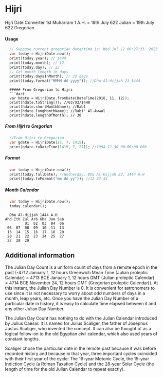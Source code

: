 # Hijri

Hijri Date Converter
1st Muharram 1 A.H. = 16th July 622 Julian = 19th July 622 Gregorian

#### Usage

```dart
  // Suppose current gregorian data/time is: Wed Jul 12 00:27:33  2023
  var today = HijriDate.now();
  print(today.year); // 1444
  print(today.month); // 12
  print(today.day); // 23
  // Get month length in days
  print(today.daysInMonth); // 29 days
  print(today.format("MMMM dd yyyy")); //Dhu Al-Hijjah 23 1444
```

````
  ##### From Gregorian to Hijri
  ```dart
  var hdate = HijriDate.fromDate(DateTime(2018, 11, 12));
  print(hdate.toString()); //03/03/1440
  print(hdate.shortMonthName); //Rab1
  print(hdate.longMonthName); //Rabi' Al-Awwal
  print(hdate.lengthOfMonth); // 30
````

##### From Hijri to Gregorian

```dart
  //From Hijri to Gregorian
  var gdate = HijriDate(27, 7, 1415);
  print(gdate.toDateTime(1415, 7, 27)); //1994-12-30 00:00:00.000
```

##### Format

```dart
  var today = HijriDate.now();
  print(today.fullDate); //Wednesday, Dhu Al-Hijjah 23, 1444 A.H
  print(today.toFormat("mm dd yy")); //12 23 44
```

##### Month Calendar

```dart
  var today = HijriDate.now();
  today.calendar();
```

```
  Dhu Al-Hijjah 1444 A.H
Ahd Ith Zul Arb Kha Jum Sab
         01  02  03  04  06
 06  07  08  09  10  11  13
 13  14  15  16  17  18  20
 20  21  22  23  24  25  27
 27  28  29
```

## Additional information

The Julian Day Count is a uniform count of days from a remote epoch in the past (-4712 January 1, 12 hours Greenwich Mean Time (Julian proleptic Calendar) = 4713 BCE January 1, 12 hours GMT (Julian proleptic Calendar) = 4714 BCE November 24, 12 hours GMT (Gregorian proleptic Calendar)). At this instant, the Julian Day Number is 0. It is convenient for astronomers to use since it is not necessary to worry about odd numbers of days in a month, leap years, etc. Once you have the Julian Day Number of a particular date in history, it is easy to calculate time elapsed between it and any other Julian Day Number.

The Julian Day Count has nothing to do with the Julian Calendar introduced by Julius Caesar. It is named for Julius Scaliger, the father of Josephus Justus Scaliger, who invented the concept. It can also be thought of as a logical follow-on to the old Egyptian civil calendar, which also used years of constant lengths.

Scaliger chose the particular date in the remote past because it was before recorded history and because in that year, three important cycles coincided with their first year of the cycle: The 19-year Metonic Cycle, the 15-year Indiction Cycle (a Roman Taxation Cycle) and the 28-year Solar Cycle (the length of time for the old Julian Calendar to repeat exactly).
